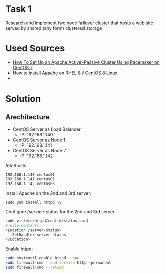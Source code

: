 # Task 1
Research and implement two node failover cluster that hosts a web site served by shared (any form) clustered storage

# Used Sources

- [How To Set Up an Apache Active-Passive Cluster Using Pacemaker on CentOS 7](https://www.digitalocean.com/community/tutorials/how-to-set-up-an-apache-active-passive-cluster-using-pacemaker-on-centos-7)
- [How to install Apache on RHEL 8 / CentOS 8 Linux](https://linuxconfig.org/installing-apache-on-linux-redhat-8)
- 

# Solution

## Arechitecture

- CentOS Server as Load Balancer
    - IP: 192.168.1.140
- CentOS Server as Node 1
    - IP: 192.168.1.141
- CentOS Server as Node 2
    - IP: 192.168.1.142

/etc/hosts
```
192.168.1.140 centos01
192.168.1.141 centos02
192.168.1.142 centos03
```

Install Apache on the 2nd and 3rd server:

```
sudo yum install httpd -y
```

Configure /service-status for the 2nd and 3rd server:

```bash
sudo vi /etc/httpd/conf.d/status.conf
# File Contents:
<Location /server-status>
   SetHandler server-status
</Location>
```

Enable httpd:

```bash
sudo systemctl enable httpd --now
sudo firewall-cmd --add-service http –permanent
sudo firewall-cmd --reload
```

